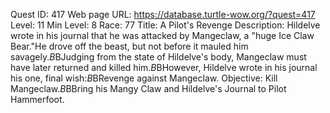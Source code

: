 Quest ID: 417
Web page URL: https://database.turtle-wow.org/?quest=417
Level: 11
Min Level: 8
Race: 77
Title: A Pilot's Revenge
Description: Hildelve wrote in his journal that he was attacked by Mangeclaw, a "huge Ice Claw Bear."He drove off the beast, but not before it mauled him savagely.$B$BJudging from the state of Hildelve's body, Mangeclaw must have later returned and killed him.$B$BHowever, Hildelve wrote in his journal his one, final wish:$B$BRevenge against Mangeclaw.
Objective: Kill Mangeclaw.$B$BBring his Mangy Claw and Hildelve's Journal to Pilot Hammerfoot.
